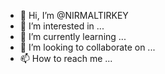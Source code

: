 - 👋 Hi, I’m @NIRMALTIRKEY
- 👀 I’m interested in ...
- 🌱 I’m currently learning ...
- 💞️ I’m looking to collaborate on ...
- 📫 How to reach me ...

<!---
NIRMALTIRKEY/NIRMALTIRKEY is a ✨ special ✨ repository because its `README.md` (this file) appears on your GitHub profile.
You can click the Preview link to take a look at your changes.
--->

